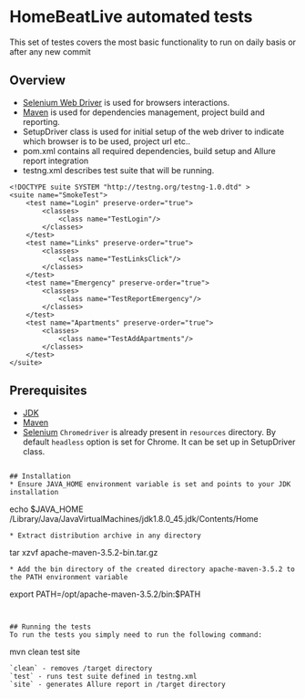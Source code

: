 # HomeBeatLive automated tests

This set of testes covers the most basic functionality to run on daily basis or after any new commit

## Overview
* [Selenium Web Driver](http://www.seleniumhq.org/download/) is used for browsers interactions.
* [Maven](https://maven.apache.org/) is used for dependencies management, project build and reporting.
* SetupDriver class is used for initial setup of the web driver to indicate which browser is to be used, project url etc..
* pom.xml contains all required dependencies, build setup and Allure report integration
* testng.xml describes test suite that will be running.
````
<!DOCTYPE suite SYSTEM "http://testng.org/testng-1.0.dtd" >
<suite name="SmokeTest">
    <test name="Login" preserve-order="true">
        <classes>
            <class name="TestLogin"/>
        </classes>
    </test>
    <test name="Links" preserve-order="true">
        <classes>
            <class name="TestLinksClick"/>
        </classes>
    </test>
    <test name="Emergency" preserve-order="true">
        <classes>
            <class name="TestReportEmergency"/>
        </classes>
    </test>
    <test name="Apartments" preserve-order="true">
        <classes>
            <class name="TestAddApartments"/>
        </classes>
    </test>
</suite>
````
## Prerequisites
* [JDK](http://www.oracle.com/technetwork/java/javase/downloads/index.html)  
* [Maven](https://maven.apache.org/)  
* [Selenium](http://www.seleniumhq.org/download/)
`Chromedriver` is already present in `resources` directory. By default `headless` option is set for Chrome. It can be set up in SetupDriver class.  
````

## Installation
* Ensure JAVA_HOME environment variable is set and points to your JDK installation
````
echo $JAVA_HOME
/Library/Java/JavaVirtualMachines/jdk1.8.0_45.jdk/Contents/Home
````
* Extract distribution archive in any directory
````
tar xzvf apache-maven-3.5.2-bin.tar.gz
````
* Add the bin directory of the created directory apache-maven-3.5.2 to the PATH environment variable
````
export PATH=/opt/apache-maven-3.5.2/bin:$PATH
````


## Running the tests
To run the tests you simply need to run the following command:
````
mvn clean test site
````
`clean` - removes /target directory  
`test` - runs test suite defined in testng.xml  
`site` - generates Allure report in /target directory  